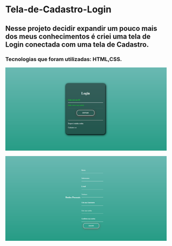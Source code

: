 # Tela-de-Cadastro-Login

## Nesse projeto decidir expandir um pouco mais dos meus conhecimentos é criei uma tela de Login conectada com uma tela de Cadastro.

### Tecnologias que foram utilizadas: HTML,CSS.

![README.md](https://github.com/MatheusdeSouzaSilva70/Tela-de-Cadastro-Login/blob/main/img/primeira%20parte%20tela%20de%20login.png)

![README.md](https://github.com/MatheusdeSouzaSilva70/Tela-de-Cadastro-Login/blob/main/img/segunda%20parte%20tela%20de%20cadastro.png)
